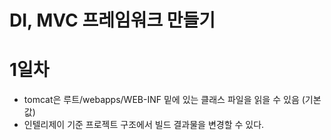 # DI, MVC 프레임워크 만들기

# 1일차
- tomcat은 루트/webapps/WEB-INF 밑에 있는 클래스 파일을 읽을 수 있음 (기본 값)
- 인텔리제이 기준 프로젝트 구조에서 빌드 결과물을 변경할 수 있다.